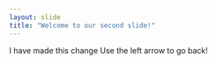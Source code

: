 ```yaml
---
layout: slide
title: "Welcome to our second slide!"
---
```

I have made this change
Use the left arrow to go back!
